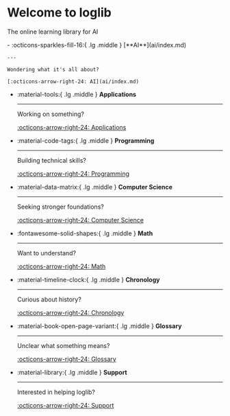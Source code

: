# Welcome to loglib

The online learning library for AI

<div class="grid cards" markdown>
-   :octicons-sparkles-fill-16:{ .lg .middle } [**AI**](ai/index.md)

    ---

    Wondering what it's all about?

    [:octicons-arrow-right-24: AI](ai/index.md)

-   :material-tools:{ .lg .middle } **Applications**

    ---

    Working on something?

    [:octicons-arrow-right-24: Applications](applications/index.md)

-   :material-code-tags:{ .lg .middle } **Programming**

    ---

    Building technical skills?

    [:octicons-arrow-right-24: Programming](programming/index.md)

-   :material-data-matrix:{ .lg .middle } **Computer Science**

    ---

    Seeking stronger foundations?

    [:octicons-arrow-right-24: Computer Science](computer-science/index.md)

-   :fontawesome-solid-shapes:{ .lg .middle } **Math**

    ---

    Want to understand?

    [:octicons-arrow-right-24: Math](math/index.md)

-   :material-timeline-clock:{ .lg .middle } **Chronology**

    ---

    Curious about history?

    [:octicons-arrow-right-24: Chronology](chronology/index.md)

-   :material-book-open-page-variant:{ .lg .middle } **Glossary**

    ---

    Unclear what something means?

    [:octicons-arrow-right-24: Glossary](glossary/index.md)

-   :material-library:{ .lg .middle } **Support**

    ---

    Interested in helping loglib?

    [:octicons-arrow-right-24: Support](support.md)

</div>

